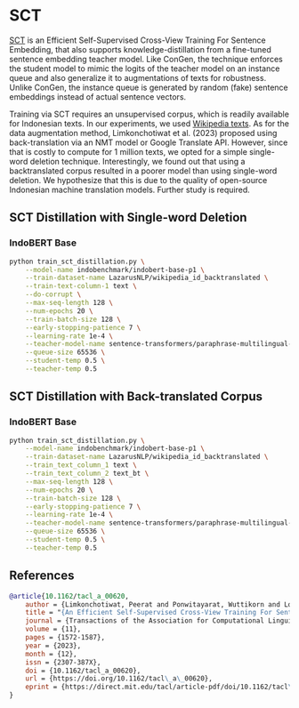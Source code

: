 # SCT

[SCT](https://github.com/mrpeerat/SCT) is an Efficient Self-Supervised Cross-View Training For Sentence Embedding, that also supports knowledge-distillation from a fine-tuned sentence embedding teacher model. Like ConGen, the technique enforces the student model to mimic the logits of the teacher model on an instance queue and also generalize it to augmentations of texts for robustness. Unlike ConGen, the instance queue is generated by random (fake) sentence embeddings instead of actual sentence vectors.

Training via SCT requires an unsupervised corpus, which is readily available for Indonesian texts. In our experiments, we used [Wikipedia texts](https://huggingface.co/datasets/LazarusNLP/wikipedia_id_20230520). As for the data augmentation method, Limkonchotiwat et al. (2023) proposed using back-translation via an NMT model or Google Translate API. However, since that is costly to compute for 1 million texts, we opted for a simple single-word deletion technique. Interestingly, we found out that using a backtranslated corpus resulted in a poorer model than using single-word deletion. We hypothesize that this is due to the quality of open-source Indonesian machine translation models. Further study is required.

## SCT Distillation with Single-word Deletion

### IndoBERT Base

```sh
python train_sct_distillation.py \
    --model-name indobenchmark/indobert-base-p1 \
    --train-dataset-name LazarusNLP/wikipedia_id_backtranslated \
    --train-text-column-1 text \
    --do-corrupt \
    --max-seq-length 128 \
    --num-epochs 20 \
    --train-batch-size 128 \
    --early-stopping-patience 7 \
    --learning-rate 1e-4 \
    --teacher-model-name sentence-transformers/paraphrase-multilingual-mpnet-base-v2 \
    --queue-size 65536 \
    --student-temp 0.5 \
    --teacher-temp 0.5
```

## SCT Distillation with Back-translated Corpus

### IndoBERT Base

```sh
python train_sct_distillation.py \
    --model-name indobenchmark/indobert-base-p1 \
    --train-dataset-name LazarusNLP/wikipedia_id_backtranslated \
    --train_text_column_1 text \
    --train_text_column_2 text_bt \
    --max-seq-length 128 \
    --num-epochs 20 \
    --train-batch-size 128 \
    --early-stopping-patience 7 \
    --learning-rate 1e-4 \
    --teacher-model-name sentence-transformers/paraphrase-multilingual-mpnet-base-v2 \
    --queue-size 65536 \
    --student-temp 0.5 \
    --teacher-temp 0.5
```

## References

```bibtex
@article{10.1162/tacl_a_00620,
    author = {Limkonchotiwat, Peerat and Ponwitayarat, Wuttikorn and Lowphansirikul, Lalita and Udomcharoenchaikit, Can and Chuangsuwanich, Ekapol and Nutanong, Sarana},
    title = "{An Efficient Self-Supervised Cross-View Training For Sentence Embedding}",
    journal = {Transactions of the Association for Computational Linguistics},
    volume = {11},
    pages = {1572-1587},
    year = {2023},
    month = {12},
    issn = {2307-387X},
    doi = {10.1162/tacl_a_00620},
    url = {https://doi.org/10.1162/tacl\_a\_00620},
    eprint = {https://direct.mit.edu/tacl/article-pdf/doi/10.1162/tacl\_a\_00620/2196817/tacl\_a\_00620.pdf},
}
```